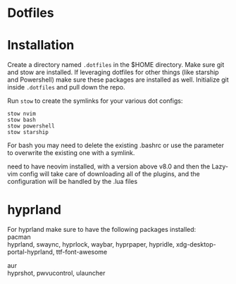 # Dotfiles

# Installation
Create a directory named `.dotfiles` in the $HOME directory.
Make sure git and stow are installed.  If leveraging dotfiles for other things (like starship and Powershell) make sure these packages are installed as well.
Initialize git inside `.dotfiles` and pull down the repo.
  
Run `stow` to create the symlinks for your various dot configs:
```
stow nvim
stow bash
stow powershell
stow starship
```
For bash you may need to delete the existing .bashrc or use the parameter to overwrite the existing one with a symlink.

need to have neovim installed, with a version above v8.0 and then the Lazy-vim config will take care of downloading all of the plugins, and the configuration will be handled by the .lua files

# hyprland  
For hyprland make sure to have the following packages installed:  
pacman  
  hyprland, swaync, hyprlock, waybar, hyprpaper, hypridle, xdg-desktop-portal-hyprland, ttf-font-awesome

aur  
  hyprshot, pwvucontrol, ulauncher

